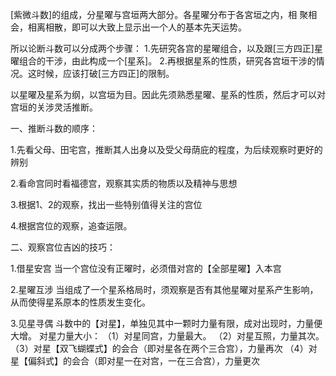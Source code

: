 [紫微斗数]的组成，分星曜与宫垣两大部分。各星曜分布于各宮垣之内，相
聚相会，相离相散，即可以大致上显示出一个人的基本先天运势。

所以论断斗数可以分成两个步骤：
    1.先研究各宫的星曜组合，以及跟[三方四正]星曜组合的干涉，由此构成一个[星系]。
    2.再根据星系的性质，研究各宫垣干涉的情况。这时候，应该打破[三方四正]的限制。

以星曜及星系为纲，以宫垣为目。因此先须熟悉星曜、星系的性质，然后才可以对宫垣的关涉灵活推断。


一、推断斗数的顺序：

1.先看父母、田宅宫，推断其人出身以及受父母荫庇的程度，为后续观察时更好的辨别

2.看命宫同时看福德宫，观察其实质的物质以及精神与思想

3.根据1、2的观察，找出一些特别值得关注的宫位

4.根据宫位的观察，追查运限。


二、观察宫位吉凶的技巧：

1.借星安宫
    当一个宫位没有正曜时，必须借对宫的【全部星曜】入本宫

2.星曜互涉
    当组成了一个星系格局时，须观察是否有其他星曜对星系产生影响，从而使得星系原本的性质发生变化。

3.见星寻偶
    斗数中的【对星】，单独见其中一颗时力量有限，成对出现时，力量便大增。
    对星力量大小：
        （1）对星同宫，力量最大。
        （2）对星互照，力量其次。
        （3）对星【双飞蝴蝶式】的会合（即对星各在两个三合宫），力量再次
        （4）对星【偏斜式】的会合（即对星一在对宫，一在三合宫），力量更次
    